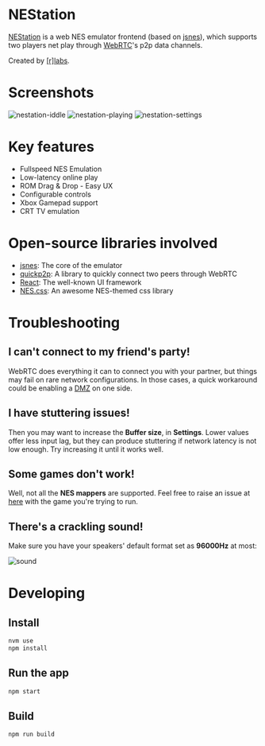 # NEStation

[NEStation](https://rodri042.github.io/nestation) is a web NES emulator frontend (based on [jsnes](https://github.com/bfirsh/jsnes)), which supports two players net play through [WebRTC](https://webrtc.org)'s p2p data channels.

Created by [[r]labs](https://r-labs.io).

# Screenshots

![nestation-iddle](https://user-images.githubusercontent.com/1631752/60856070-53a96c00-a1dc-11e9-8b42-96b29898f490.png)
![nestation-playing](https://user-images.githubusercontent.com/1631752/60856076-55732f80-a1dc-11e9-857b-c8284b56d72b.png)
![nestation-settings](https://user-images.githubusercontent.com/1631752/60856078-57d58980-a1dc-11e9-8f76-6c610d8dabd6.png)

# Key features

- Fullspeed NES Emulation
- Low-latency online play
- ROM Drag & Drop - Easy UX
- Configurable controls
- Xbox Gamepad support
- CRT TV emulation

# Open-source libraries involved

- [jsnes](https://github.com/bfirsh/jsnes): The core of the emulator
- [quickp2p](https://github.com/rodri042/quickp2p): A library to quickly connect two peers through WebRTC
- [React](https://github.com/facebook/react): The well-known UI framework
- [NES.css](https://nostalgic-css.github.io/NES.css): An awesome NES-themed css library

# Troubleshooting

## I can't connect to my friend's party!

WebRTC does everything it can to connect you with your partner, but things may fail on rare network configurations. In those cases, a quick workaround could be enabling a [DMZ](<https://en.wikipedia.org/wiki/DMZ_(computing)>) on one side.

## I have stuttering issues!

Then you may want to increase the **Buffer size**, in **Settings**. Lower values offer less input lag, but they can produce stuttering if network latency is not low enough. Try increasing it until it works well.

## Some games don't work!

Well, not all the **NES mappers** are supported. Feel free to raise an issue at [here](https://github.com/bfirsh/jsnes/issues) with the game you're trying to run.

## There's a crackling sound!

Make sure you have your speakers' default format set as **96000Hz** at most:

![sound](https://user-images.githubusercontent.com/1631752/60781075-51310e80-a117-11e9-90fa-45b8281eae8d.png)

# Developing

## Install

```bash
nvm use
npm install
```

## Run the app

```bash
npm start
```

## Build

```bash
npm run build
```
